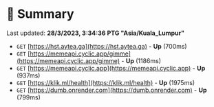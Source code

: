 # 📖 Summary
Last updated: **28/3/2023, 3:34:36 PTG "Asia/Kuala_Lumpur"**

- `GET` [https://hst.aytea.ga](https://hst.aytea.ga) - **Up** (700ms)
- `GET` [https://memeapi.cyclic.app/gimme](https://memeapi.cyclic.app/gimme) - **Up** (1186ms)
- `GET` [https://memeapi.cyclic.app](https://memeapi.cyclic.app) - **Up** (937ms)
- `GET` [https://klik.ml/health](https://klik.ml/health) - **Up** (1975ms)
- `GET` [https://dumb.onrender.com](https://dumb.onrender.com) - **Up** (799ms)
